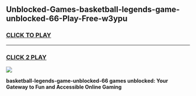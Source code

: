 
## Unblocked-Games-basketball-legends-game-unblocked-66-Play-Free-w3ypu
<h3>
<a href="https://premium76.site?title=basketball-legends-game-unblocked-66&ref=23A">CLICK TO PLAY</a></h3>
<hr>

<h3>
<a href="https://premium76.site?title=basketball-legends-game-unblocked-66&ref=23A">CLICK 2 PLAY</a>
  
</h3>

<a href="https://premium76.site?title=basketball-legends-game-unblocked-66&ref=23A"><img src="https://clearcache.store/games.png"></a>


**basketball-legends-game-unblocked-66 games unblocked: Your Gateway to Fun and Accessible Online Gaming**
